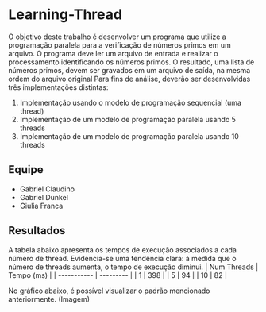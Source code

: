 # Learning-Thread

O objetivo deste trabalho é desenvolver um programa que utilize a programação paralela
para a verificação de números primos em um arquivo.
O programa deve ler um arquivo de entrada e realizar o processamento identificando os
números primos. O resultado, uma lista de números primos, devem ser gravados em um
arquivo de saída, na mesma ordem do arquivo original
Para fins de análise, deverão ser desenvolvidas três implementações distintas:
1) Implementação usando o modelo de programação sequencial (uma thread)
2) Implementação de um modelo de programação paralela usando 5 threads
3) Implementação de um modelo de programação paralela usando 10 threads

## Equipe
- Gabriel Claudino
- Gabriel Dunkel
- Giulia Franca

## Resultados
A tabela abaixo apresenta os tempos de execução associados a cada número de thread. 
Evidencia-se uma tendência clara: à medida que o número de threads aumenta, o tempo de execução diminui.
| Num Threads | Tempo (ms) |
| ----------- | --------- |
| 1           |    398  |
| 5           |   94  |
| 10          | 82    |

No gráfico abaixo, é possível visualizar o padrão mencionado anteriormente.
(Imagem)
